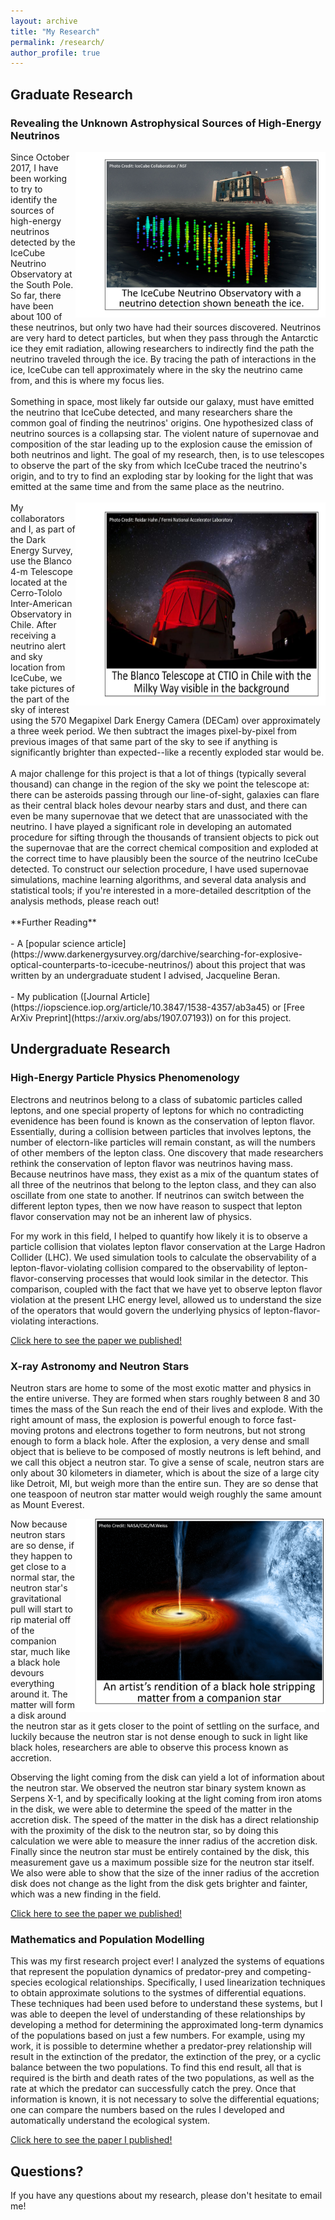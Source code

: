 ```yaml
---
layout: archive
title: "My Research"
permalink: /research/
author_profile: true
---
```


## Graduate Research

### Revealing the Unknown Astrophysical Sources of High‐Energy Neutrinos
<img align="right" src="/IceCube_caption.png" width="400">
Since October 2017, I have been working to try to identify the sources of high-energy neutrinos detected by the IceCube Neutrino Observatory at the South Pole. So far, there have been about 100 of these neutrinos, but only two have had their sources discovered. Neutrinos are very hard to detect particles, but when they pass through the Antarctic ice they emit radiation, allowing researchers to indirectly find the path the neutrino traveled through the ice. By tracing the path of interactions in the ice, IceCube can tell approximately where in the sky the neutrino came from, and this is where my focus lies.
<br><br>
Something in space, most likely far outside our galaxy, must have emitted the neutrino that IceCube detected, and many researchers share the common goal of finding the neutrinos' origins. One hypothesized class of neutrino sources is a collapsing star. The violent nature of supernovae and composition of the star leading up to the explosion cause the emission of both neutrinos and light. The goal of my research, then, is to use telescopes to observe the part of the sky from which IceCube traced the neutrino's origin, and to try to find an exploding star by looking for the light that was emitted at the same time and from the same place as the neutrino.
<br><br>
<img align="right" src="/Blanco_caption.png" width="400" height="325">
My collaborators and I, as part of the Dark Energy Survey, use the Blanco 4-m Telescope located at the Cerro-Tololo Inter-American Observatory in Chile. After receiving a neutrino alert and sky location from IceCube, we take pictures of the part of the sky of interest using the 570 Megapixel Dark Energy Camera (DECam) over approximately a three week period. We then subtract the images pixel-by-pixel from previous images of that same part of the sky to see if anything is significantly brighter than expected--like a recently exploded star would be.
<br><br>
A major challenge for this project is that a lot of things (typically several thousand) can change in the region of the sky we point the telescope at: there can be asteroids passing through our line-of-sight, galaxies can flare as their central black holes devour nearby stars and dust, and there can even be many supernovae that we detect that are unassociated with the neutrino. I have played a significant role in developing an automated procedure for sifting through the thousands of transient objects to pick out the supernovae that are the correct chemical composition and exploded at the correct time to have plausibly been the source of the neutrino IceCube detected. To construct our selection procedure, I have used supernovae simulations, machine learning algorithms, and several data analysis and statistical tools; if you're interested in a more-detailed descritption of the analysis methods, please reach out!
<br><br>
**Further Reading**
<br><br>
- A [popular science article](https://www.darkenergysurvey.org/darchive/searching-for-explosive-optical-counterparts-to-icecube-neutrinos/) about this project that was written by an undergraduate student I advised, Jacqueline Beran.
<br><br>
- My publication ([Journal Article](https://iopscience.iop.org/article/10.3847/1538-4357/ab3a45) or [Free ArXiv Preprint](https://arxiv.org/abs/1907.07193)) on for this project.

## Undergraduate Research

### High-Energy Particle Physics Phenomenology
Electrons and neutrinos belong to a class of subatomic particles called leptons, and one special property of leptons for which no contradicting evenidence has been found is known as the conservation of lepton flavor. Essentially, during a collision between particles that involves leptons, the number of electorn-like particles will remain constant, as will the numbers of other members of the lepton class. One discovery that made researchers rethink the conservation of lepton flavor was neutrinos having mass. Because neutrinos have mass, they exist as a mix of the quantum states of all three of the neutrinos that belong to the lepton class, and they can also oscillate from one state to another. If neutrinos can switch between the different lepton types, then we now have reason to suspect that lepton flavor conservation may not be an inherent law of physics.

For my work in this field, I helped to quantify how likely it is to observe a particle collision that violates lepton flavor conservation at the Large Hadron Collider (LHC). We used simulation tools to calculate the observability of a lepton-flavor-violating collision compared to the observability of lepton-flavor-conserving processes that would look similar in the detector. This comparison, coupled with the fact that we have yet to observe lepton flavor violation at the present LHC energy level, allowed us to understand the size of the operators that would govern the underlying physics of lepton-flavor-violating interactions.

[Click here to see the paper we published!](https://www.sciencedirect.com/science/article/pii/S0370269318306506?via%3Dihub)

### X-ray Astronomy and Neutron Stars
Neutron stars are home to some of the most exotic matter and physics in the entire universe. They are formed when stars roughly between 8 and 30 times the mass of the Sun reach the end of their lives and explode. With the right amount of mass, the explosion is powerful enough to force fast-moving protons and electrons together to form neutrons, but not strong enough to form a black hole. After the explosion, a very dense and small object that is believe to be composed of mostly neutrons is left behind, and we call this object a neutron star. To give a sense of scale, neutron stars are only about 30 kilometers in diameter, which is about the size of a large city like Detroit, MI, but weigh more than the entire sun. They are so dense that one teaspoon of neutron star matter would weigh roughly the same amount as Mount Everest.

<img align="right" src="/Accretion.png" width="400">
Now because neutron stars are so dense, if they happen to get close to a normal star, the neutron star's gravitational pull will start to rip material off of the companion star, much like a black hole devours everything around it. The matter will form a disk around the neutron star as it gets closer to the point of settling on the surface, and luckily because the neutron star is not dense enough to suck in light like black holes, researchers are able to observe this process known as accretion.

Observing the light coming from the disk can yield a lot of information about the neutron star. We observed the neutron star binary system known as Serpens X-1, and by specifically looking at the light coming from iron atoms in the disk, we were able to determine the speed of the matter in the accretion disk. The speed of the matter in the disk has a direct relationship with the proximity of the disk to the neutron star, so by doing this calculation we were able to measure the inner radius of the accretion disk. Finally since the neutron star must be entirely contained by the disk, this measurement gave us a maximum possible size for the neutron star itself. We also were able to show that the size of the inner radius of the accretion disk does not change as the light from the disk gets brighter and fainter, which was a new finding in the field.

[Click here to see the paper we published!](http://iopscience.iop.org/article/10.3847/0004-637X/831/1/45/meta)

### Mathematics and Population Modelling
This was my first research project ever! I analyzed the systems of equations that represent the population dynamics of predator-prey and competing-species ecological relationships. Specifically, I used linearization techniques to obtain approximate solutions to the systmes of differential equations. These techniques had been used before to understand these systems, but I was able to deepen the level of understanding of these relationships by developing a method for determining the approximated long-term dynamics of the populations based on just a few numbers. For example, using my work, it is possible to determine whether a predator-prey relationship will result in the extinction of the predator, the extinction of the prey, or a cyclic balance between the two populations. To find this end result, all that is required is the birth and death rates of the two populations, as well as the rate at which the predator can successfully catch the prey. Once that information is known, it is not necessary to solve the differential equations; one can compare the numbers based on the rules I developed and automatically understand the ecological system.

[Click here to see the paper I published!](https://scholar.rose-hulman.edu/rhumj/vol16/iss2/5/)

## Questions?
If you have any questions about my research, please don't hesitate to email me!
